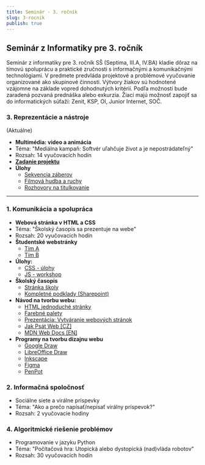 ```yaml
---
title: Seminár - 3. ročník
slug: 3-rocnik
publish: true 
---
```


## Seminár z Informatiky pre 3. ročník

Seminár z informatiky pre 3. ročník SŠ (Septima, III.A, IV.BA) kladie dôraz na tímovú spoluprácu a praktické zručnosti s informačnými a komunikačnými technológiami. V predmete predvláda projektové a problémové vyučovanie organizované ako skupinové činnosti. Výtvory žiakov sú hodnotené vzájomne na základe vopred dohodnutých kritérií. Podľa možností bude zaradená pozvaná prednáška alebo exkurzia. Žiaci majú možnosť zapojiť sa do informatických súťaží: Zenit, KSP, OI, Junior Internet, SOČ. 

### 3. Reprezentácie a nástroje
(Aktuálne)

- **Multimédia: video a animácia**
- Téma: "Mediálna kampaň: Softvér uľahčuje život a je nepostrádateľný"
- Rozsah: 14 vyučovacích hodín
- **[Zadanie projektu](/seminar/video)**
- **Úlohy**
    - [Sekvencia záberov](/seminar/video-strih)
    - [Filmová hudba a ruchy](/seminar/video-hudba)
    - [Rozhovory na titulkovanie](https://drive.google.com/drive/folders/1SMvjVWEuHCJylrwmpsryLgX9S_woJgMC?usp=drive_link)

---

### 1. Komunikácia a spolupráca

- **Webová stránka v HTML a CSS**
- Téma: "Školský časopis sa prezentuje na webe"
- Rozsah: 20 vyučovacích hodín
- **Študentské webstránky**
    - [Tím A](/students/web24-25/team-A/index.html)
    - [Tím B](/students/web24-25/team-B/index.html)
- **Úlohy:**
    - [CSS - úlohy](/seminar/css)
    - [JS - workshop](/seminar/js-workshop)
- **Školský časopis**
    - [Stránka školy](https://ghubeneho.edupage.org/a/skolsky-casopis-3)
    - [Kompletné podklady (Sharepoint)](https://ghubbask.sharepoint.com/:f:/s/INF-Seminr-3/EvwobVq8HzxFrWi3DFf1jJMBSVKHdBSMcCK_vYfOGt4nZA?e=6hJ1wh)
- **Návod na tvorbu webu:**
    - [HTML jednoduché stránky](/2-rocnik/jazyk-html)
    - [Farebné palety](https://coolors.co/)
    - [Prezentácia: Vytváranie webových stránok](http://bilgym5.anabe.sk/HTML%20a%20CSS_for%205.pdf)
    - [Jak Psát Web [CZ]](https://www.jakpsatweb.cz/)
    - [MDN Web Docs [EN]](https://developer.mozilla.org/en-US/docs/Learn/HTML/Introduction_to_HTML/Getting_started)
- **Programy na tvorbu dizajnu webu**
    - [Google Draw](https://docs.google.com/drawings/)
    - [LibreOffice Draw](https://www.libreoffice.org/discover/draw/)
    - [Inkscape](https://inkscape.org/)
    - [Figma](https://www.figma.com/)
    - [PenPot](https://penpot.app/)


### 2. Informačná spoločnosť

- Sociálne siete a virálne príspevky
- Téma: "Ako a prečo napísať/nepísať virálny príspevok?"
- Rozsah: 2 vyučovacie hodiny


### 4. Algoritmické riešenie problémov

- Programovanie v jazyku Python 
- Téma: "Počítačová hra: Utopická alebo dystopická (nad)vláda robotov"
- Rozsah: 30 vyučovacích hodín
